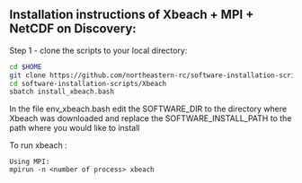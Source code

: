 ## Installation instructions of Xbeach + MPI + NetCDF on Discovery:

Step 1 - clone the scripts to your local directory:
```bash
cd $HOME
git clone https://github.com/northeastern-rc/software-installation-scripts.git
cd software-installation-scripts/Xbeach
sbatch install_xbeach.bash
```

In the file env_xbeach.bash edit the SOFTWARE_DIR to the directory where Xbeach was downloaded
and replace the SOFTWARE_INSTALL_PATH to the path where you would like to install

To run xbeach :
```
Using MPI: 
mpirun -n <number of process> xbeach
```




